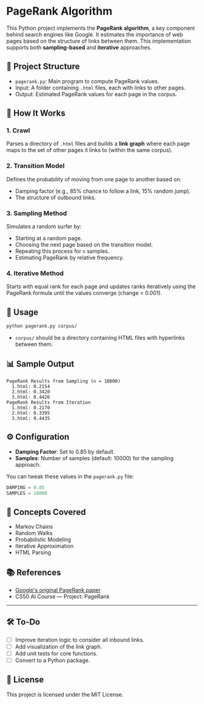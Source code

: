 
# PageRank Algorithm

This Python project implements the **PageRank algorithm**, a key component behind search engines like Google. It estimates the importance of web pages based on the structure of links between them. This implementation supports both **sampling-based** and **iterative** approaches.

## 📂 Project Structure

- `pagerank.py`: Main program to compute PageRank values.
- Input: A folder containing `.html` files, each with links to other pages.
- Output: Estimated PageRank values for each page in the corpus.

## 🚀 How It Works

### 1. **Crawl**
Parses a directory of `.html` files and builds a **link graph** where each page maps to the set of other pages it links to (within the same corpus).

### 2. **Transition Model**
Defines the probability of moving from one page to another based on:
- Damping factor (e.g., 85% chance to follow a link, 15% random jump).
- The structure of outbound links.

### 3. **Sampling Method**
Simulates a random surfer by:
- Starting at a random page.
- Choosing the next page based on the transition model.
- Repeating this process for `n` samples.
- Estimating PageRank by relative frequency.

### 4. **Iterative Method**
Starts with equal rank for each page and updates ranks iteratively using the PageRank formula until the values converge (change < 0.001).

## 🧪 Usage

```bash
python pagerank.py corpus/
```

- `corpus/` should be a directory containing HTML files with hyperlinks between them.

## 📊 Sample Output

```
PageRank Results from Sampling (n = 10000)
  1.html: 0.2154
  2.html: 0.3420
  3.html: 0.4426
PageRank Results from Iteration
  1.html: 0.2170
  2.html: 0.3395
  3.html: 0.4435
```

## ⚙️ Configuration

- **Damping Factor**: Set to 0.85 by default.
- **Samples**: Number of samples (default: 10000) for the sampling approach.

You can tweak these values in the `pagerank.py` file:

```python
DAMPING = 0.85
SAMPLES = 10000
```

## 🧠 Concepts Covered

- Markov Chains
- Random Walks
- Probabilistic Modeling
- Iterative Approximation
- HTML Parsing

## 📚 References

- [Google's original PageRank paper](https://en.wikipedia.org/wiki/PageRank)
- CS50 AI Course — Project: PageRank

---

## 🛠️ To-Do

- [ ] Improve iteration logic to consider all inbound links.
- [ ] Add visualization of the link graph.
- [ ] Add unit tests for core functions.
- [ ] Convert to a Python package.

## 📜 License

This project is licensed under the MIT License.
